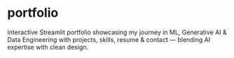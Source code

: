 # portfolio
Interactive Streamlit portfolio showcasing my journey in ML, Generative AI &amp; Data Engineering with projects, skills, resume &amp; contact — blending AI expertise with clean design.
